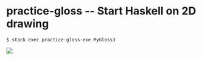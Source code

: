 # practice-gloss -- Start Haskell on 2D drawing

```
$ stack exec practice-gloss-exe MyGloss3
```

![](https://j.gifs.com/ZVRWrR.gif)
